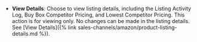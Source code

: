 
- **View Details**: Choose to view listing details, including the Listing Activity Log, Buy Box Competitor Pricing, and Lowest Competitor Pricing. This action is for viewing only. No changes can be made in the listing details. See [View Details]({% link sales-channels/amazon/product-listing-details.md %}).

